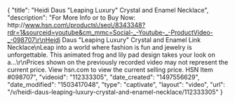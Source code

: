 {
    "title": "Heidi Daus \"Leaping Luxury\" Crystal and Enamel Necklace",
    "description": "For More Info or to Buy Now: http:\/\/www.hsn.com\/products\/seo\/8343348?rdr=1&sourceid=youtube&cm_mmc=Social-_-Youtube-_-ProductVideo-_-098707\r\nHeidi Daus \"Leaping Luxury\" Crystal and Enamel Link Necklace\nLeap into a world where fashion is fun and jewelry is unforgettable. This animated frog and lily pad design takes your look on a...\r\nPrices shown on the previously recorded video may not represent the current price.  View hsn.com to view the current selling price. HSN Item #098707",
    "videoid": "112333305",
    "date_created": "1497556629",
    "date_modified": "1503417048",
    "type": "captivate",
    "layout": "video",
    "url": "\/v\/heidi-daus-leaping-luxury-crystal-and-enamel-necklace\/112333305"
}
